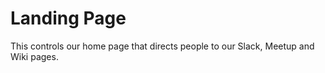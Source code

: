 Landing Page
================
This controls our home page that directs people to our Slack, Meetup and Wiki pages.
